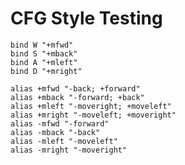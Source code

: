 # CFG Style Testing


``` title="null.cfg" linenums="1"
bind W "+mfwd"
bind S "+mback"
bind A "+mleft"
bind D "+mright"

alias +mfwd "-back; +forward"
alias +mback "-forward; +back"
alias +mleft "-moveright; +moveleft"
alias +mright "-moveleft; +moveright"
alias -mfwd "-forward"
alias -mback "-back"
alias -mleft "-moveleft"
alias -mright "-moveright"
```
